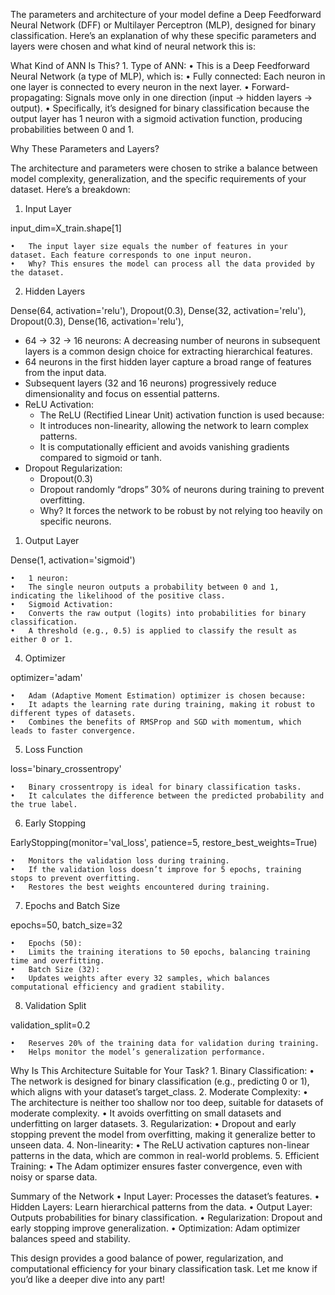 The parameters and architecture of your model define a Deep Feedforward Neural Network (DFF) or Multilayer Perceptron (MLP), designed for binary classification. Here’s an explanation of why these specific parameters and layers were chosen and what kind of neural network this is:

What Kind of ANN Is This?
	1.	Type of ANN:
	•	This is a Deep Feedforward Neural Network (a type of MLP), which is:
	•	Fully connected: Each neuron in one layer is connected to every neuron in the next layer.
	•	Forward-propagating: Signals move only in one direction (input → hidden layers → output).
	•	Specifically, it’s designed for binary classification because the output layer has 1 neuron with a sigmoid activation function, producing probabilities between 0 and 1.

Why These Parameters and Layers?

The architecture and parameters were chosen to strike a balance between model complexity, generalization, and the specific requirements of your dataset. Here’s a breakdown:

1. Input Layer

input_dim=X_train.shape[1]

	•	The input layer size equals the number of features in your dataset. Each feature corresponds to one input neuron.
	•	Why? This ensures the model can process all the data provided by the dataset.

2. Hidden Layers

Dense(64, activation='relu'),
Dropout(0.3),
Dense(32, activation='relu'),
Dropout(0.3),
Dense(16, activation='relu'),

- 64 → 32 → 16 neurons: A decreasing number of neurons in subsequent layers is a common design choice for extracting hierarchical features.
- 64 neurons in the first hidden layer capture a broad range of features from the input data.
- Subsequent layers (32 and 16 neurons) progressively reduce dimensionality and focus on essential patterns.
- ReLU Activation:
    - The ReLU (Rectified Linear Unit) activation function is used because:
    - It introduces non-linearity, allowing the network to learn complex patterns.
    - It is computationally efficient and avoids vanishing gradients compared to sigmoid or tanh.
- Dropout Regularization:
    - Dropout(0.3)
    - Dropout randomly “drops” 30% of neurons during training to prevent overfitting.
    - Why? It forces the network to be robust by not relying too heavily on specific neurons.

1. Output Layer

Dense(1, activation='sigmoid')

	•	1 neuron:
	•	The single neuron outputs a probability between 0 and 1, indicating the likelihood of the positive class.
	•	Sigmoid Activation:
	•	Converts the raw output (logits) into probabilities for binary classification.
	•	A threshold (e.g., 0.5) is applied to classify the result as either 0 or 1.

4. Optimizer

optimizer='adam'

	•	Adam (Adaptive Moment Estimation) optimizer is chosen because:
	•	It adapts the learning rate during training, making it robust to different types of datasets.
	•	Combines the benefits of RMSProp and SGD with momentum, which leads to faster convergence.

5. Loss Function

loss='binary_crossentropy'

	•	Binary crossentropy is ideal for binary classification tasks.
	•	It calculates the difference between the predicted probability and the true label.

6. Early Stopping

EarlyStopping(monitor='val_loss', patience=5, restore_best_weights=True)

	•	Monitors the validation loss during training.
	•	If the validation loss doesn’t improve for 5 epochs, training stops to prevent overfitting.
	•	Restores the best weights encountered during training.

7. Epochs and Batch Size

epochs=50,
batch_size=32

	•	Epochs (50):
	•	Limits the training iterations to 50 epochs, balancing training time and overfitting.
	•	Batch Size (32):
	•	Updates weights after every 32 samples, which balances computational efficiency and gradient stability.

8. Validation Split

validation_split=0.2

	•	Reserves 20% of the training data for validation during training.
	•	Helps monitor the model’s generalization performance.

Why Is This Architecture Suitable for Your Task?
	1.	Binary Classification:
	•	The network is designed for binary classification (e.g., predicting 0 or 1), which aligns with your dataset’s target_class.
	2.	Moderate Complexity:
	•	The architecture is neither too shallow nor too deep, suitable for datasets of moderate complexity.
	•	It avoids overfitting on small datasets and underfitting on larger datasets.
	3.	Regularization:
	•	Dropout and early stopping prevent the model from overfitting, making it generalize better to unseen data.
	4.	Non-linearity:
	•	The ReLU activation captures non-linear patterns in the data, which are common in real-world problems.
	5.	Efficient Training:
	•	The Adam optimizer ensures faster convergence, even with noisy or sparse data.

Summary of the Network
	•	Input Layer: Processes the dataset’s features.
	•	Hidden Layers: Learn hierarchical patterns from the data.
	•	Output Layer: Outputs probabilities for binary classification.
	•	Regularization: Dropout and early stopping improve generalization.
	•	Optimization: Adam optimizer balances speed and stability.

This design provides a good balance of power, regularization, and computational efficiency for your binary classification task. Let me know if you’d like a deeper dive into any part!